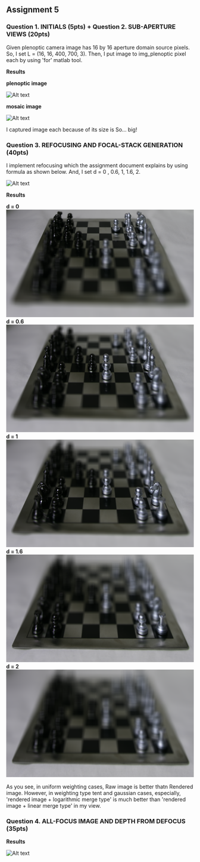 ## Assignment 5

### Question 1. INITIALS (5pts) + Question 2. SUB-APERTURE VIEWS (20pts)

Given plenoptic camera image has 16 by 16 aperture domain source pixels. So, I set L = (16, 16, 400, 700, 3). Then, I put image to img_plenoptic pixel each by using 'for' matlab tool.

**Results**

**plenoptic image**

![Alt text](./Figure/img_plenoptic.png)

**mosaic image**

![Alt text](./Figure/img_mosaic.png)

I captured image each because of its size is So... big!

### Question 3. REFOCUSING AND FOCAL-STACK GENERATION (40pts)

I implement refocusing which the assignment document explains by using formula as shown below. And, I set d = 0 , 0.6, 1, 1.6, 2. 

![Alt text](./Figure/formula.refocus.png)

**Results**

**d = 0**
![Alt text](./Figure/img_depth_0.png)
**d = 0.6**
![Alt text](./Figure/img_depth_0.6.png)
**d = 1**
![Alt text](./Figure/img_depth_1.png)
**d = 1.6**
![Alt text](./Figure/img_depth_1.6.png)
**d = 2**
![Alt text](./Figure/img_depth_2.png)

As you see, in uniform weighting cases, Raw image is better thatn Rendered image. However, in weighting type tent and gaussian cases, especially, 'rendered image + logarithmic merge type' is much better than 'rendered image + linear merge type' in my view.

### Question 4. ALL-FOCUS IMAGE AND DEPTH FROM DEFOCUS (35pts)

**Results**

![Alt text](./Figure/linear_regression.jpg)


